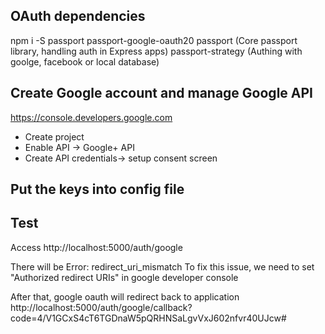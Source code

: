 ## OAuth dependencies
npm i -S passport passport-google-oauth20
passport   (Core passport library, handling auth in Express apps)
passport-strategy (Authing with goolge, facebook or local database)

## Create Google account and manage Google API
  https://console.developers.google.com

  - Create project
  - Enable API -> Google+ API
  - Create API credentials-> setup consent screen 

## Put the keys into config file


## Test
  Access http://localhost:5000/auth/google

  There will be Error: redirect_uri_mismatch
  To fix this issue, we need to set "Authorized redirect URIs" in google developer console

  After that, google oauth will redirect back to application
  http://localhost:5000/auth/google/callback?code=4/V1GCxS4cT6TGDnaW5pQRHNSaLgvVxJ602nfvr40UJcw#